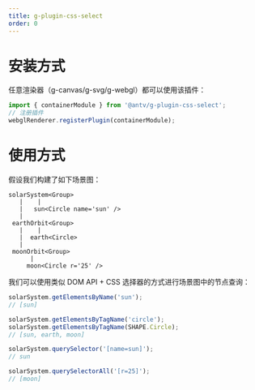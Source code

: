 ```yaml
---
title: g-plugin-css-select
order: 0
---
```


# 安装方式

任意渲染器（g-canvas/g-svg/g-webgl）都可以使用该插件：

```js
import { containerModule } from '@antv/g-plugin-css-select';
// 注册插件
webglRenderer.registerPlugin(containerModule);
```

# 使用方式

假设我们构建了如下场景图：

```
solarSystem<Group>
   |    |
   |   sun<Circle name='sun' />
   |
 earthOrbit<Group>
   |    |
   |  earth<Circle>
   |
 moonOrbit<Group>
      |
     moon<Circle r='25' />
```

我们可以使用类似 DOM API + CSS 选择器的方式进行场景图中的节点查询：

```javascript
solarSystem.getElementsByName('sun');
// [sun]

solarSystem.getElementsByTagName('circle');
solarSystem.getElementsByTagName(SHAPE.Circle);
// [sun, earth, moon]

solarSystem.querySelector('[name=sun]');
// sun

solarSystem.querySelectorAll('[r=25]');
// [moon]
```
